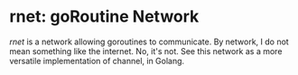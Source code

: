 # rnet: goRoutine Network

_rnet_ is a network allowing goroutines to communicate. By network, I do not mean something like the
internet. No, it's not. See this network as a more versatile implementation of channel, in Golang.
